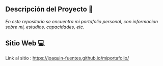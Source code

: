 ## Descripción del Proyecto 📃

*En este repositorio se encuentra mi portafolio personal, con informacion sobre mi, estudios, capacidades, etc.*


## Sitio Web 💻

Link al sitio : https://joaquin-fuentes.github.io/miportafolio/



